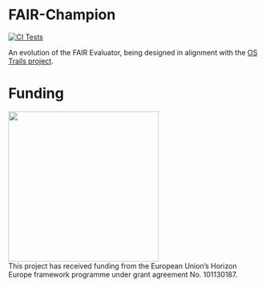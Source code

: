 
# FAIR-Champion


[![CI Tests](https://github.com/your-username/your-repo/actions/workflows/ci.yml/badge.svg)](https://github.com/your-username/your-repo/actions/workflows/ci.yml)

An evolution of the FAIR Evaluator, being designed in alignment with the <a href="https://ostrails.eu/">OS Trails project</a>.

# Funding
<img src="https://www.openaire.eu/templates/yootheme/cache/f3/OS_Trails_Logo-tagline-f34a1ed1.png" width=300/>
<br/>
This project has received funding from the European Union’s Horizon Europe framework programme under grant agreement No. 101130187.

